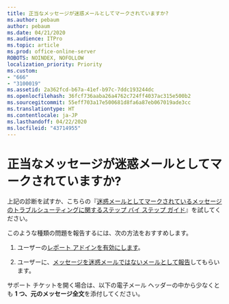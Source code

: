 ```yaml
---
title: 正当なメッセージが迷惑メールとしてマークされていますか?
ms.author: pebaum
author: pebaum
ms.date: 04/21/2020
ms.audience: ITPro
ms.topic: article
ms.prod: office-online-server
ROBOTS: NOINDEX, NOFOLLOW
localization_priority: Priority
ms.custom:
- "666"
- "3100019"
ms.assetid: 2a362fcd-b67a-41ef-b97c-7ddc193244dc
ms.openlocfilehash: 36fcf736aaba26a4762c724ff4037ac315e500b2
ms.sourcegitcommit: 55eff703a17e500681d8fa6a87eb067019ade3cc
ms.translationtype: HT
ms.contentlocale: ja-JP
ms.lasthandoff: 04/22/2020
ms.locfileid: "43714955"
---
```

# <a name="do-you-have-legitimate-messages-being-marked-as-spam"></a>正当なメッセージが迷惑メールとしてマークされていますか?

上記の診断を試すか、こちらの『[迷惑メールとしてマークされているメッセージのトラブルシューティングに関するステップ バイ ステップ ガイド](https://docs.microsoft.com/office365/securitycompliance/prevent-email-from-being-marked-as-spam-0)』を試してください。
  
このような種類の問題を報告するには、次の方法をおすすめします。
  
1. ユーザーの[レポート アドインを有効にします](https://docs.microsoft.com/office365/securitycompliance/enable-the-report-message-add-in)。

2. ユーザーに、[メッセージを迷惑メールではないメールとして報告](https://support.office.com/article/use-the-report-message-add-in-b5caa9f1-cdf3-4443-af8c-ff724ea719d2)してもらいます。

サポート チケットを開く場合は、以下の電子メール ヘッダーの中から少なくとも **1 つ、元のメッセージ全文**を添付してください。
  